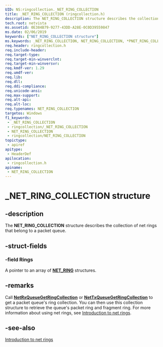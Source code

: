 ```yaml
---
UID: NS:ringcollection._NET_RING_COLLECTION
title: _NET_RING_COLLECTION (ringcollection.h)
description: The NET_RING_COLLECTION structure describes the collection of net rings that belong to a packet queue.
tech.root: netvista
ms.assetid: 0E384B79-9277-43DD-A28E-0C0D39559847
ms.date: 02/06/2019
keywords: ["NET_RING_COLLECTION structure"]
ms.keywords: _NET_RING_COLLECTION, NET_RING_COLLECTION, *PNET_RING_COLLECTION,
req.header: ringcollection.h
req.include-header: 
req.target-type: 
req.target-min-winverclnt: 
req.target-min-winversvr: 
req.kmdf-ver: 1.29
req.umdf-ver: 
req.lib: 
req.dll: 
req.ddi-compliance: 
req.unicode-ansi: 
req.max-support: 
req.alt-api: 
req.alt-loc: 
req.typenames: NET_RING_COLLECTION
targetos: Windows
f1_keywords:
 - _NET_RING_COLLECTION
 - ringcollection/_NET_RING_COLLECTION
 - NET_RING_COLLECTION
 - ringcollection/NET_RING_COLLECTION
topictype:
 - apiref
apitype:
 - HeaderDef
apilocation:
 - ringcollection.h
apiname:
 - NET_RING_COLLECTION
---
```


# _NET_RING_COLLECTION structure


## -description

The **NET_RING_COLLECTION** structure describes the collection of net rings that belong to a packet queue.

## -struct-fields

### -field Rings

A pointer to an array of [**NET_RING**](../ring/ns-ring-_net_ring.md) structures.

## -remarks

Call [**NetRxQueueGetRingCollection**](../netrxqueue/nf-netrxqueue-netrxqueuegetringcollection.md) or [**NetTxQueueGetRingCollection**](../nettxqueue/nf-nettxqueue-nettxqueuegetringcollection.md) to get a packet queue's ring collection. You can then use this collection structure to retrieve the queue's packet ring and fragment ring. For more information about using net rings, see [Introduction to net rings](https://docs.microsoft.com/windows-hardware/drivers/netcx/introduction-to-net-rings).

## -see-also

[Introduction to net rings](https://docs.microsoft.com/windows-hardware/drivers/netcx/introduction-to-net-rings)


